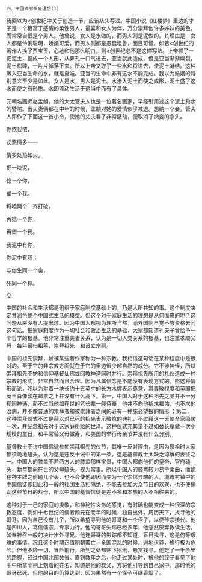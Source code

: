     四、中国式的家庭理想(1) 

   我颇以为&lt;创世纪中关于创造一节，应该从头写过。中国小说《红楼梦》里边的才子是一个极富于感情的柔性男人，最喜和女人为伴，万分崇拜他许多姊妹的美色，而常常自恨是个男人。他曾说，女人是水做的，而男人则是泥做的。其理由是：女人都是伶俐聪明，娇媚可爱，而男人则都是愚蠢粗鲁，面目可憎。如若&lt;创世纪的著作人换了贾宝玉，心地和他那么明白，则&lt;创世纪必不是这样写法。上帝抓了一把泥土，捏成一个人形，从鼻孔一口气进去，亚当就此造成。但是亚当渐渐燥裂，泥土松碎，一片片掉落下来。所以上帝又取了一些水和将进去，使泥土凝结。这种羼入亚当生命的水，就是夏娃。亚当的生命中非有这水不能完成。我以为婚姻的特别意义至少是如此。女人是水，男人是泥土。水渗入泥土而使之成形，泥土盛了这水而使之有形质。水即流动生活于这当中而有了具体。

   元朝名画师赵孟頫，他的太太管夫人也是一位著名画家，早经引用过这个泥土和水的譬喻。当夫妻俩都在中年的时候，孟頫对她的爱情似乎减退。想纳一个妾。管夫人即作了下面这一首小令，使她的丈夫看了非常感动，便取消了纳妾的念头。

   你侬我侬，

   忒煞情多——

   情多处热如火。

   把一块泥，

   捻一个你，

   塑一个我。

   将咱两个一齐打破，

   再捻一个你，

   再塑一个我。

   我泥中有你，

   你泥中有我；

   与你生同一个衾，

   死同一个椁。

   ◇

   中国的社会和生活都是组织于家庭制度基础上的，乃是人所共知的事。这个制度决定并润色整个中国式生活的模型。但这个对于家庭生活的理想是从何而来的呢？这问题从来没有人提出过。因为中国人都视为理所当然，而外国则自觉不够资格去问这句话。把家庭制度作为一切社会和政治生活的基础，大家都知道孔夫子曾给予一个哲学的根基。他非常注重夫妻关系，认为是一切人类关系的根基，也注重孝顺父母，每年祭扫祖墓，崇拜祖先，和设立宗祠。

   中国的祖先崇拜，曾被某些著作家称为一种宗教。我相信这句话在某种程度中是很对的。至于它的非宗教方面就在于它的里边很少超自然的成分。它不涉神怪，所以崇拜祖先不妨和信仰基督仙佛或回教神道同时并行。崇拜祖先所用的礼仪造成一种宗教的形式，非常自然而且合理。因为凡属信念是不能没有表现方式的。照这种情形而论，我以为对着一块长约十五英寸的长方木牌表示尊意，其尊敬程度和英国把英王肖像印在邮票之上并没有什么高下。第一，中国人对于这种祖先之灵并不十分视同神通，而不过当他如在世的老长辈一般侍奉，他并不向他祈求福佑，也不求他治病，并不像普通的崇拜者和被崇拜者之间的必有一种施必望报的情形 ；第二，这种崇拜仪式不过是藉以对已死的祖先表示敬意的典礼，不过藉这一天使全家团聚一次，并纪念祖先对于这家庭所贻的世泽。这种仪式充其量不过如替长辈做一次小规模的生日，和平常替父母做寿，和美国的举行母亲节并没有什么分别。

   基督教士不许中国信徒参加崇拜祖先的仪节，其唯一反对理由，是因为祭祖时大家都须跪地磕头，认为这是违反十诫中的第一条。这是基督教士太缺乏谅解的表征之一。中国人的膝盖不若西方人的膝盖那样宝贵，中国人都向他们的皇帝、官府磕头，新年都向在世的父母磕头，视为常事。所以中国人的膝弯较为易于柔曲，而跪在神主牌之前磕几个头，也不会使他即因而变为一个崇信异端的人。城市村镇中的中国信徒即因此和一般的社团生活相隔绝，不能去参加大众节日的欢聚，也不便捐助这些节日的戏份，所以中国的基督信徒是差不多和本族的人不相往来的。

   这种对于一己的家庭的虔敬，和神秘性义务的感觉，有时确也能变成一种很深的宗教态度，例如十七世纪的儒者颜元在老年的时候，独自出外，周历天下，找寻他的哥哥。因为自己没有儿子，所以希望寻到他的哥哥和一个侄子，以便传宗接代。他是四川人，笃信儒宗，专事力行。他的哥哥失踪已经多年，他忽然厌弃教读生活，如奉神召一般的决计出外寻兄。他连哥哥的影踪都不知道，盲目找寻，这是何等艰难的事情。况且这个时期正值明朝覆亡，全国混乱的时候，遍地伏莽，旅行极为危险。但他不顾一切，冒险前行，所到之处都贴下招纸，悬赏找寻。他走了一千余里的路程，经过中国北部数省。直到数年之后，他走过某处时，被他的侄子看见了他手中所拿伞柄上刻着的姓名，知道是他的叔父，方将他引导到自己家中。那时他的哥哥已死，但他的目的仍算达到，因为果然有一个侄子可继香烟了。


